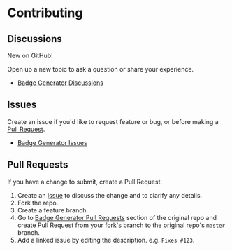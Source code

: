 # Contributing


## Discussions

New on GitHub!

Open up a new topic to ask a question or share your experience.

- [Badge Generator Discussions](https://github.com/MichaelCurrin/badge-generator/discussions)


## Issues

Create an issue if you'd like to request feature or bug, or before making a [Pull Request](#pull-requests).

- [Badge Generator Issues](https://github.com/wariomale/Top-Down-template-Love2D/issues)


## Pull Requests

If you have a change to submit, create a Pull Request.

1. Create an [Issue](#issues) to discuss the change and to clarify any details.
1. Fork the repo.
1. Create a feature branch.
1. Go to [Badge Generator Pull Requests](https://github.com/MichaelCurrin/badge-generator/pulls) section of the original repo and create Pull Request from your fork's branch to the original repo's `master` branch.
1. Add a linked issue by editing the description. e.g. `Fixes #123`.
